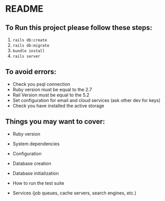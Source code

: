 # README

## To Run this project please follow these steps:
1. `rails db:create`
2. `rails db:migrate`
3. `bundle install`
4. `rails server`

## To avoid errors:
* Check you psql connection
* Ruby version must be equal to the 2.7
* Rail Version must be equal to the 5.2
* Set configuration for email and cloud services (ask other dev for keys)
* Check you have installed the active storage

## Things you may want to cover:

* Ruby version

* System dependencies

* Configuration

* Database creation

* Database initialization

* How to run the test suite

* Services (job queues, cache servers, search engines, etc.)
